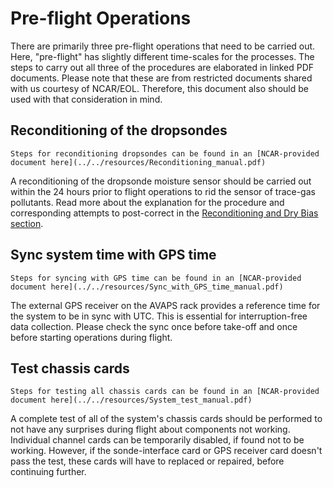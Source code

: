 # Pre-flight Operations

There are primarily three pre-flight operations that need to be carried out. Here, "pre-flight" has slightly different time-scales for the processes. The steps to carry out all three of the procedures are elaborated in linked PDF documents. Please note that these are from restricted documents shared with us courtesy of NCAR/EOL. Therefore, this document also should be used with that consideration in mind.

## Reconditioning of the dropsondes
```{note}
Steps for reconditioning dropsondes can be found in an [NCAR-provided document here](../../resources/Reconditioning_manual.pdf)
```
A reconditioning of the dropsonde moisture sensor should be carried out within the 24 hours prior to flight operations to rid the sensor of trace-gas pollutants. Read more about the explanation for the procedure and corresponding attempts to post-correct in the [Reconditioning and Dry Bias section](../../explanation/reconditioning.md).

## Sync system time with GPS time

```{note}
Steps for syncing with GPS time can be found in an [NCAR-provided document here](../../resources/Sync_with_GPS_time_manual.pdf)
```

The external GPS receiver on the AVAPS rack provides a reference time for the system to be in sync with UTC. This is essential for interruption-free data collection. Please check the sync once before take-off and once before starting operations during flight.

## Test chassis cards
```{note}
Steps for testing all chassis cards can be found in an [NCAR-provided document here](../../resources/System_test_manual.pdf)
```

A complete test of all of the system's chassis cards should be performed to not have any surprises during flight about components not working. Individual channel cards can be temporarily disabled, if found not to be working. However, if the sonde-interface card or GPS receiver card doesn't pass the test, these cards will have to replaced or repaired, before continuing further.
